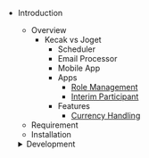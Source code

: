- Introduction

  - Overview
	- Kecak vs Joget 
		- Scheduler
		- Email Processor
		- Mobile App
		- Apps
			- [Role Management]()
			- [Interim Participant]()
		- Features
			- [Currency Handling]()
  - Requirement
  - Installation
  
  <details>
  <summary> Development </summary>
  
		- [Compliling Core](development_compilingCore.md)
		- [Automated Process](development_automatedProcess.md)
		
  </details>